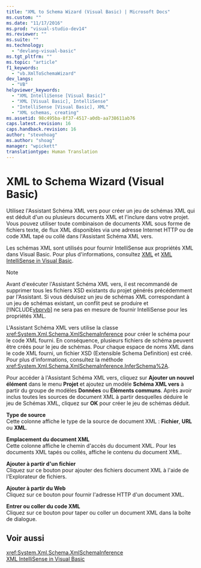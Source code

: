 ```yaml
---
title: "XML to Schema Wizard (Visual Basic) | Microsoft Docs"
ms.custom: ""
ms.date: "11/17/2016"
ms.prod: "visual-studio-dev14"
ms.reviewer: ""
ms.suite: ""
ms.technology: 
  - "devlang-visual-basic"
ms.tgt_pltfrm: ""
ms.topic: "article"
f1_keywords: 
  - "vb.XmlToSchemaWizard"
dev_langs: 
  - "VB"
helpviewer_keywords: 
  - "XML IntelliSense [Visual Basic]"
  - "XML [Visual Basic], IntelliSense"
  - "IntelliSense [Visual Basic], XML"
  - "XML schemas, creating"
ms.assetid: 98c495ba-8f37-4517-a0db-aa738611ab76
caps.latest.revision: 16
caps.handback.revision: 16
author: "stevehoag"
ms.author: "shoag"
manager: "wpickett"
translationtype: Human Translation
---
```

# XML to Schema Wizard (Visual Basic)
Utilisez l'Assistant Schéma XML vers pour créer un jeu de schémas XML qui est déduit d'un ou plusieurs documents XML et l'inclure dans votre projet.  Vous pouvez utiliser toute combinaison de documents XML sous forme de fichiers texte, de flux XML disponibles via une adresse Internet HTTP ou de code XML tapé ou collé dans l'Assistant Schéma XML vers.  
  
 Les schémas XML sont utilisés pour fournir IntelliSense aux propriétés XML dans Visual Basic.  Pour plus d'informations, consultez [XML](../../../../visual-basic/programming-guide/language-features/xml/index.md) et [XML IntelliSense in Visual Basic](../../../../visual-basic/programming-guide/language-features/xml/xml-intellisense.md).  
  
> [!NOTE]
>  Avant d'exécuter l'Assistant Schéma XML vers, il est recommandé de supprimer tous les fichiers XSD existants du projet générés précédemment par l'Assistant.  Si vous déduisez un jeu de schémas XML correspondant à un jeu de schémas existant, un conflit peut se produire et [!INCLUDE[vbprvb](../../../../csharp/programming-guide/concepts/linq/includes/vbprvb_md.md)] ne sera pas en mesure de fournir IntelliSense pour les propriétés XML.  
  
 L'Assistant Schéma XML vers utilise la classe <xref:System.Xml.Schema.XmlSchemaInference> pour créer le schéma pour le code XML fourni.  En conséquence, plusieurs fichiers de schéma peuvent être créés pour le jeu de schémas.  Pour chaque espace de noms XML dans le code XML fourni, un fichier XSD \(Extensible Schema Definition\) est créé.  Pour plus d'informations, consultez la méthode <xref:System.Xml.Schema.XmlSchemaInference.InferSchema%2A>.  
  
 Pour accéder à l'Assistant Schéma XML vers, cliquez sur **Ajouter un nouvel élément** dans le menu **Projet** et ajoutez un modèle **Schéma XML vers** à partir du groupe de modèles **Données** ou **Éléments communs**.  Après avoir inclus toutes les sources de document XML à partir desquelles déduire le jeu de Schémas XML, cliquez sur **OK** pour créer le jeu de schémas déduit.  
  
 **Type de source**  
 Cette colonne affiche le type de la source de document XML : **Fichier**, **URL** ou **XML**.  
  
 **Emplacement du document XML**  
 Cette colonne affiche le chemin d'accès du document XML.  Pour les documents XML tapés ou collés, affiche le contenu du document XML.  
  
 **Ajouter à partir d'un fichier**  
 Cliquez sur ce bouton pour ajouter des fichiers document XML à l'aide de l'Explorateur de fichiers.  
  
 **Ajouter à partir du Web**  
 Cliquez sur ce bouton pour fournir l'adresse HTTP d'un document XML.  
  
 **Entrer ou coller du code XML**  
 Cliquez sur ce bouton pour taper ou coller un document XML dans la boîte de dialogue.  
  
## Voir aussi  
 <xref:System.Xml.Schema.XmlSchemaInference>   
 [XML IntelliSense in Visual Basic](../../../../visual-basic/programming-guide/language-features/xml/xml-intellisense.md)